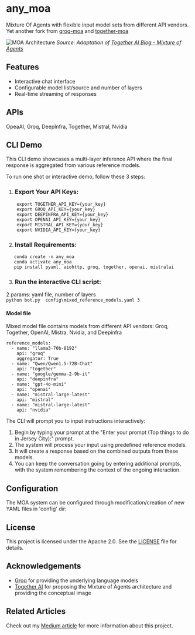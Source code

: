 # any_moa
Mixture Of Agents with flexible input model sets from different API vendors.
Yet another fork from [grog-moa](https://github.com/skapadia3214/groq-moa?tab=readme-ov-file) and [together-moa](https://github.com/togethercomputer/MoA?tab=readme-ov-file#multi-layer-moa-example)

![MOA Architecture](https://github.com/togethercomputer/MoA/blob/main/assets/moa-3layer.png?raw=true)
*Source: Adaptation of [Together AI Blog - Mixture of Agents](https://www.together.ai/blog/together-moa)*

## Features
- Interactive chat interface
- Configurable model list/source and number of layers 
- Real-time streaming of responses

## APIs
OpeaAI, Groq, DeepInfra, Together, Mistral, Nvidia

## CLI Demo

This CLI demo showcases a multi-layer inference API where the final response is aggregated from various reference models.

To run one shot or interactive demo, follow these 3 steps:

1. ### Export Your API Keys:
```
    export TOGETHER_API_KEY={your_key}
    export GROQ_API_KEY={your_key}
    export DEEPINFRA_API_KEY={your_key}
    export OPENAI_API_KEY={your_key}
    export MISTRAL_API_KEY={your_key}
    export NVIDIA_API_KEY={your_key}
```
2. ### Install Requirements:
```
   conda create -n any_moa
   conda activate any_moa
   pip install pyaml, aiohttp, groq, together, openai, mistralai
```

3. ### Run the interactive CLI script:
2 params: yaml file, number of layers<br>
`python bot.py  config\mixed_reference_models.yaml 3` 

#### Model file
Mixed model file contains models from different API vendors: Groq, Together, OpenAI, Mistra, Nvidia, and Deepinfra
```
reference_models:
  - name: "llama3-70b-8192"
    api: "groq"
    aggregator: True
  - name: "Qwen/Qwen1.5-72B-Chat"
    api: "together"
  - name: "google/gemma-2-9b-it"
    api: "deepinfra"
  - name: "gpt-4o-mini"
    api: "openai"
  - name: "mistral-large-latest"
    api: "mistral"
  - name: "mistral-large-latest"
    api: "nvidia" 
```
The CLI will prompt you to input instructions interactively:

1.  Begin by typing your prompt at the "Enter your prompt (Top things to do in Jersey City):" prompt.
2.  The system will process your input using predefined reference models.
3.  It will create a response based on the combined outputs from these models.
4.  You can keep the conversation going by entering additional prompts, with the system remembering the context of the ongoing interaction.

## Configuration

The MOA system can be configured through modification/creation of new YAML files in 'config' dir:

## License

This project is licensed under the Apache 2.0. See the [LICENSE](LICENSE) file for details.

## Acknowledgements

- [Groq](https://groq.com/) for providing the underlying language models
- [Together AI](https://www.together.ai/) for proposing the Mixture of Agents architecture and providing the conceptual image

## Related Articles

Check out my [Medium article](https://medium.com/p/23f4fd43e72d) for more information about this project.

